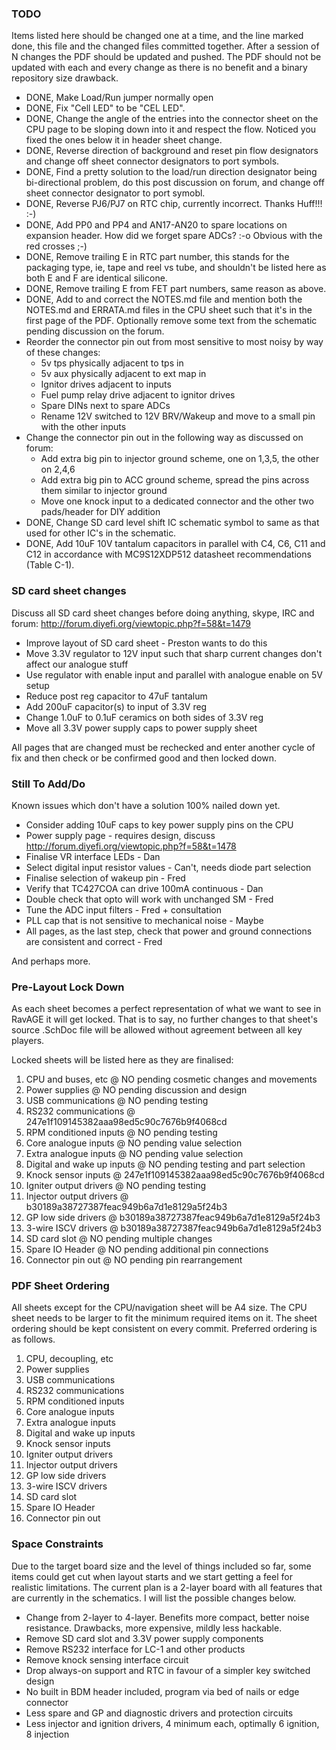 ### TODO

Items listed here should be changed one at a time, and the line marked done, this
file and the changed files committed together. After a session of N changes the
PDF should be updated and pushed. The PDF should not be updated with each and
every change as there is no benefit and a binary repository size drawback.

 - DONE, Make Load/Run jumper normally open
 - DONE, Fix "Cell LED" to be "CEL LED".
 - DONE, Change the angle of the entries into the connector sheet on the CPU page to be sloping down into it and respect the flow. Noticed you fixed the ones below it in header sheet change.
 - DONE, Reverse direction of background and reset pin flow designators and change off sheet connector designators to port symbols. 
 - DONE, Find a pretty solution to the load/run direction designator being bi-directional problem, do this post discussion on forum, and change off sheet connector designator to port symobl.
 - DONE, Reverse PJ6/PJ7 on RTC chip, currently incorrect. Thanks Huff!!! :-)
 - DONE, Add PP0 and PP4 and AN17-AN20 to spare locations on expansion header. How did we forget spare ADCs? :-o Obvious with the red crosses ;-)
 - DONE, Remove trailing E in RTC part number, this stands for the packaging type, ie, tape and reel vs tube, and shouldn't be listed here as both E and F are identical silicone.
 - DONE, Remove trailing E from FET part numbers, same reason as above.
 - DONE, Add to and correct the NOTES.md file and mention both the NOTES.md and ERRATA.md files in the CPU sheet such that it's in the first page of the PDF. Optionally remove some text from the schematic pending discussion on the forum.
 - Reorder the connector pin out from most sensitive to most noisy by way of these changes:
   - 5v tps physically adjacent to tps in
   - 5v aux physically adjacent to ext map in
   - Ignitor drives adjacent to inputs
   - Fuel pump relay drive adjacent to ignitor drives
   - Spare DINs next to spare ADCs
   - Rename 12V switched to 12V BRV/Wakeup and move to a small pin with the other inputs
 - Change the connector pin out in the following way as discussed on forum:
   - Add extra big pin to injector ground scheme, one on 1,3,5, the other on 2,4,6
   - Add extra big pin to ACC ground scheme, spread the pins across them similar to injector ground
   - Move one knock input to a dedicated connector and the other two pads/header for DIY addition
 - DONE, Change SD card level shift IC schematic symbol to same as that used for other IC's in the schematic.
 - DONE, Add 10uF 10V tantalum capacitors in parallel with C4, C6, C11 and C12 in accordance with MC9S12XDP512 datasheet recommendations (Table C-1).

### SD card sheet changes

Discuss all SD card sheet changes before doing anything, skype, IRC and forum: http://forum.diyefi.org/viewtopic.php?f=58&t=1479

 - Improve layout of SD card sheet - Preston wants to do this
 - Move 3.3V regulator to 12V input such that sharp current changes don't affect our analogue stuff
 - Use regulator with enable input and parallel with analogue enable on 5V setup
 - Reduce post reg capacitor to 47uF tantalum
 - Add 200uF capacitor(s) to input of 3.3V reg
 - Change 1.0uF to 0.1uF ceramics on both sides of 3.3V reg
 - Move all 3.3V power supply caps to power supply sheet

All pages that are changed must be rechecked and enter another cycle of fix and
then check or be confirmed good and then locked down.

### Still To Add/Do

Known issues which don't have a solution 100% nailed down yet.

 - Consider adding 10uF caps to key power supply pins on the CPU
 - Power supply page - requires design, discuss http://forum.diyefi.org/viewtopic.php?f=58&t=1478
 - Finalise VR interface LEDs - Dan
 - Select digital input resistor values - Can't, needs diode part selection
 - Finalise selection of wakeup pin - Fred
 - Verify that TC427COA can drive 100mA continuous - Dan
 - Double check that opto will work with unchanged SM - Fred
 - Tune the ADC input filters - Fred + consultation
 - PLL cap that is not sensitive to mechanical noise - Maybe
 - All pages, as the last step, check that power and ground connections are consistent and correct - Fred

And perhaps more.

### Pre-Layout Lock Down

As each sheet becomes a perfect representation of what we want to see in RavAGE
it will get locked. That is to say, no further changes to that sheet's source
.SchDoc file will be allowed without agreement between all key players.

Locked sheets will be listed here as they are finalised:

 1.  CPU and buses, etc @ NO pending cosmetic changes and movements
 2.  Power supplies @ NO pending discussion and design
 3.  USB communications @ NO pending testing
 4.  RS232 communications @ 247e1f109145382aaa98ed5c90c7676b9f4068cd
 5.  RPM conditioned inputs @ NO pending testing
 6.  Core analogue inputs @ NO pending value selection
 7.  Extra analogue inputs @ NO pending value selection
 8.  Digital and wake up inputs @ NO pending testing and part selection
 9.  Knock sensor inputs @ 247e1f109145382aaa98ed5c90c7676b9f4068cd
 10. Igniter output drivers @ NO pending testing
 11. Injector output drivers @ b30189a38727387feac949b6a7d1e8129a5f24b3
 12. GP low side drivers @ b30189a38727387feac949b6a7d1e8129a5f24b3
 13. 3-wire ISCV drivers @ b30189a38727387feac949b6a7d1e8129a5f24b3
 14. SD card slot @ NO pending multiple changes
 15. Spare IO Header @ NO pending additional pin connections
 16. Connector pin out @ NO pending pin rearrangement

### PDF Sheet Ordering

All sheets except for the CPU/navigation sheet will be A4 size. The CPU sheet
needs to be larger to fit the minimum required items on it. The sheet ordering
should be kept consistent on every commit. Preferred ordering is as follows.

 1.  CPU, decoupling, etc
 2.  Power supplies
 3.  USB communications
 4.  RS232 communications
 5.  RPM conditioned inputs
 6.  Core analogue inputs
 7.  Extra analogue inputs
 8.  Digital and wake up inputs
 9.  Knock sensor inputs
 10. Igniter output drivers
 11. Injector output drivers
 12. GP low side drivers
 13. 3-wire ISCV drivers
 14. SD card slot
 15. Spare IO Header
 16. Connector pin out

### Space Constraints

Due to the target board size and the level of things included so far, some
items could get cut when layout starts and we start getting a feel for
realistic limitations. The current plan is a 2-layer board with all features
that are currently in the schematics. I will list the possible changes below.

 - Change from 2-layer to 4-layer. Benefits more compact, better noise resistance. Drawbacks, more expensive, mildly less hackable.
 - Remove SD card slot and 3.3V power supply components
 - Remove RS232 interface for LC-1 and other products
 - Remove knock sensing interface circuit
 - Drop always-on support and RTC in favour of a simpler key switched design
 - No built in BDM header included, program via bed of nails or edge connector
 - Less spare and GP and diagnostic drivers and protection circuits
 - Less injector and ignition drivers, 4 minimum each, optimally 6 ignition, 8 injection
